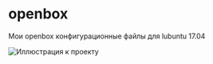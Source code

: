 # openbox
Мои openbox конфигурационные файлы для lubuntu 17.04

![Иллюстрация к проекту](https://github.com/ra3trub/openbox/raw/master/openbox/scrot.png)
